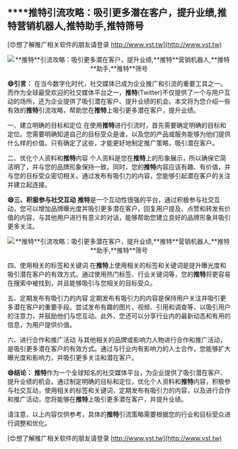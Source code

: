 ## ****推特**引流攻略：吸引更多潜在客户，提升业绩,**推特**营销机器人,**推特**助手,**推特**筛号**

[😍想了解推广相关软件的朋友请登录 http://www.vst.tw](http://www.vst.tw)

 <center><img src="https://vst.tw/MP4/tuiguang/png/4.png" alt="**推特**引流攻略：吸引更多潜在客户，提升业绩,**推特**营销机器人,**推特**助手,**推特**筛号"></center>

**😄引言：**
在当今数字化时代，社交媒体已成为企业推广和引流的重要工具之一。而作为全球最受欢迎的社交媒体平台之一，**推特**(Twitter)不仅提供了一个与用户互动的场所，还为企业提供了吸引潜在客户、提升业绩的机会。本文将为您介绍一些有效的**推特**引流攻略，帮助您在**推特**上吸引更多潜在客户，提升业绩。

一、建立明确的目标和定位
在使用**推特**进行引流时，首先需要确定明确的目标和定位。您需要明确知道自己的目标受众是谁，以及您的产品或服务能够为他们提供什么样的价值。只有确定了这些，才能更好地制定推广策略，吸引潜在客户。

二、优化个人资料和**推特**内容
个人资料是您在**推特**上的形象展示，所以确保它简洁明了，并与您的品牌形象保持一致。同时，您的**推特**内容应该有趣、有价值，并与您的目标受众密切相关。通过发布有吸引力的内容，您能够引起潜在客户的关注并建立起连接。

**😄三、积极参与社交互动**
**推特**是一个互动性很强的平台，通过积极参与社交互动，您可以增加品牌曝光度并吸引更多潜在客户。回复用户提及、点赞和转发有价值的内容，与其他用户进行有意义的对话，能够帮助您建立良好的品牌形象并吸引更多关注。

 <center><img src="https://vst.tw/MP4/tuiguang/png/1.png" alt="**推特**引流攻略：吸引更多潜在客户，提升业绩,**推特**营销机器人,**推特**助手,**推特**筛号"></center>

四、使用相关的标签和关键词
在**推特**上使用相关的标签和关键词是提升曝光度和吸引潜在客户的有效方式。通过使用热门标签、行业关键词等，您的**推特**将更容易在搜索中被找到，并且能够吸引与您相关的目标受众。

五、定期发布有吸引力的内容
定期发布有吸引力的内容是保持用户关注并吸引更多潜在客户的重要手段。尝试发布有趣的图片、视频、引用和调查等，以吸引用户的注意力，并鼓励他们与您互动。此外，您还可以分享行业内的最新动态和有用的信息，为用户提供价值。

六、进行合作和推广活动
与其他相关的品牌或影响力人物进行合作和推广活动，是吸引更多潜在客户的有效方式。通过与行业内有影响力的人士合作，您能够扩大曝光度和影响力，并吸引更多关注和潜在客户。

**😄结论：**
**推特**作为一个全球知名的社交媒体平台，为企业提供了吸引潜在客户、提升业绩的机会。通过制定明确的目标和定位，优化个人资料和**推特**内容，积极参与社交互动，使用相关的标签和关键词，定期发布有吸引力的内容，以及进行合作和推广活动，您将能够在**推特**上吸引更多潜在客户，并提升业绩。

请注意，以上内容仅供参考，具体的**推特**引流策略需要根据您的行业和目标受众进行调整和优化。

[😍想了解推广相关软件的朋友请登录 http://www.vst.tw](http://www.vst.tw)




